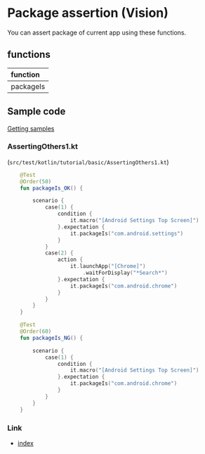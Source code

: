 # Package assertion (Vision)

You can assert package of current app using these functions.

## functions

| function  |
|:----------|
| packageIs |

## Sample code

[Getting samples](../../getting_samples.md)

### AssertingOthers1.kt

(`src/test/kotlin/tutorial/basic/AssertingOthers1.kt`)

```kotlin
    @Test
    @Order(50)
    fun packageIs_OK() {

        scenario {
            case(1) {
                condition {
                    it.macro("[Android Settings Top Screen]")
                }.expectation {
                    it.packageIs("com.android.settings")
                }
            }
            case(2) {
                action {
                    it.launchApp("[Chrome]")
                        .waitForDisplay("*Search*")
                }.expectation {
                    it.packageIs("com.android.chrome")
                }
            }
        }
    }

    @Test
    @Order(60)
    fun packageIs_NG() {

        scenario {
            case(1) {
                condition {
                    it.macro("[Android Settings Top Screen]")
                }.expectation {
                    it.packageIs("com.android.chrome")
                }
            }
        }
    }
```

### Link

- [index](../../../../index.md)
